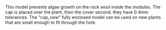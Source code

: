 This model prevents algae growth on the rock wool inside the modules. The cap is placed over the plant, then the cover second. they have 0.4mm tolerances.
The "cap_new" fully enclosed model can be used on new plants that are small enough to fit through the hole.

